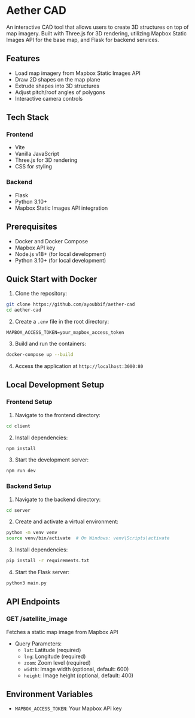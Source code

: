 # Aether CAD

An interactive CAD tool that allows users to create 3D structures on top of map imagery. Built with Three.js for 3D rendering, utilizing Mapbox Static Images API for the base map, and Flask for backend services.

## Features

- Load map imagery from Mapbox Static Images API
- Draw 2D shapes on the map plane
- Extrude shapes into 3D structures
- Adjust pitch/roof angles of polygons
- Interactive camera controls

## Tech Stack

### Frontend

- Vite
- Vanilla JavaScript
- Three.js for 3D rendering
- CSS for styling

### Backend

- Flask
- Python 3.10+
- Mapbox Static Images API integration

## Prerequisites

- Docker and Docker Compose
- Mapbox API key
- Node.js v18+ (for local development)
- Python 3.10+ (for local development)

## Quick Start with Docker

1. Clone the repository:

```bash
git clone https://github.com/ayoubbif/aether-cad
cd aether-cad
```

2. Create a `.env` file in the root directory:

```
MAPBOX_ACCESS_TOKEN=your_mapbox_access_token
```

3. Build and run the containers:

```bash
docker-compose up --build
```

4. Access the application at `http://localhost:3000:80`

## Local Development Setup

### Frontend Setup

1. Navigate to the frontend directory:

```bash
cd client
```

2. Install dependencies:

```bash
npm install
```

3. Start the development server:

```bash
npm run dev
```

### Backend Setup

1. Navigate to the backend directory:

```bash
cd server
```

2. Create and activate a virtual environment:

```bash
python -m venv venv
source venv/bin/activate  # On Windows: venv\Scripts\activate
```

3. Install dependencies:

```bash
pip install -r requirements.txt
```

4. Start the Flask server:

```bash
python3 main.py
```

## API Endpoints

### GET /satellite_image

Fetches a static map image from Mapbox API

- Query Parameters:
  - `lat`: Latitude (required)
  - `lng`: Longitude (required)
  - `zoom`: Zoom level (required)
  - `width`: Image width (optional, default: 600)
  - `height`: Image height (optional, default: 400)

## Environment Variables

- `MAPBOX_ACCESS_TOKEN`: Your Mapbox API key
